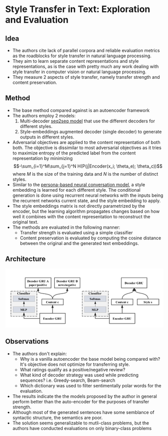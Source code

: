 
# Style Transfer in Text: Exploration and Evaluation

## Idea

* The authors cite lack of parallel corpora and reliable evaluation metrics as the roadblocks for style transfer in natural language processing.
* They aim to learn separate content representations and style representations, as is the case with pretty much any work dealing with style transfer in computer vision or natural language processing.
* They measure 2 aspects of style transfer, namely transfer strength and content preservation.

## Method

* The base method compared against is an autoencoder framework
* The authors employ 2 models:
    1. Multi-decoder [seq2seq model](http://papers.nips.cc/paper/5346-sequence-to-sequence-learning-with-neural-networks.pdf) that use the different decoders for different styles.
    2. Style-embeddings augmented decoder (single decoder) to generate outputs in different styles.
* Adversarial objectives are applied to the content representation of both both. The objective is dissimilar to most adversarial objectives as it tries to maximize entropy of the predicted label from the content representation by minimizing $$-\sum_{i=1}^M\sum_{j=1}^N H(P(j|Encoder(x_i; \theta_e); \theta_c))$$ where $M$ is the size of the training data and $N$ is the number of distinct styles.
* Similar to the [persona-based neural conversation model](https://arxiv.org/abs/1603.06155), a style embedding is learned for each different style. The conditional generation is done using recurrent neural networks with the inputs being the recurrent networks current state, and the style embedding to apply.
* The style embeddings matrix is not directly parametrized by the encoder, but the learning algorithm propagates changes based on how well it combines with the content representation to reconstruct the original text.
* The methods are evaluated in the following manner:
    * Transfer strength is evaluated using a simple classifier
    * Content preservation is evaluated by computing the cosine distance between the original and the generated text embeddings.

## Architecture
![Architecture](images/style-transfer-in-text-exploration-and-evaluation-1.png)

## Observations

* The authors don't explain:
    * Why is a vanilla autoencoder the base model being compared with? It's objective does not optimize for transferring style.
    * What ratings qualify as a positive/negative review?
    * What kind of decoder strategy was used while predicting sequences? i.e. Greedy-search, Beam-search
    * Which dictionary was used to filter sentimentally polar words for the evaluation.
* The results indicate the the models proposed by the author in general perform better than the auto-encoder for the purposes of transfer strength.
* Although most of the generated sentences have some semblance of syntactic structure, the semantics are poor.
* The solution seems generalizable to mutli-class problems, but the authors have conducted evaluations on only binary-class problems
